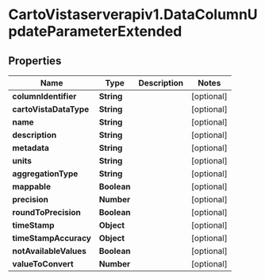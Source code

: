 # CartoVistaserverapiv1.DataColumnUpdateParameterExtended

## Properties
Name | Type | Description | Notes
------------ | ------------- | ------------- | -------------
**columnIdentifier** | **String** |  | [optional] 
**cartoVistaDataType** | **String** |  | [optional] 
**name** | **String** |  | [optional] 
**description** | **String** |  | [optional] 
**metadata** | **String** |  | [optional] 
**units** | **String** |  | [optional] 
**aggregationType** | **String** |  | [optional] 
**mappable** | **Boolean** |  | [optional] 
**precision** | **Number** |  | [optional] 
**roundToPrecision** | **Boolean** |  | [optional] 
**timeStamp** | **Object** |  | [optional] 
**timeStampAccuracy** | **Object** |  | [optional] 
**notAvailableValues** | **Boolean** |  | [optional] 
**valueToConvert** | **Number** |  | [optional] 


